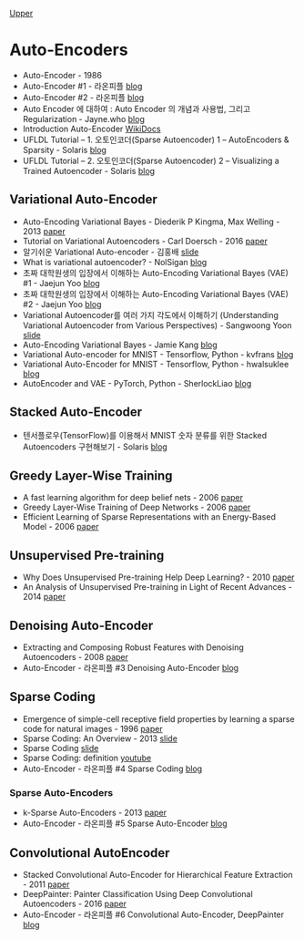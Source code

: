 [Upper](index.md)

# Auto-Encoders

* Auto-Encoder - 1986
* Auto-Encoder #1 - 라온피플 [blog](https://laonple.blog.me/220880813236)
* Auto-Encoder #2 - 라온피플 [blog](https://laonple.blog.me/220884698923)
* Auto Encoder 에 대하여 : Auto Encoder 의 개념과 사용법, 그리고 Regularization - Jayne.who [blog](http://jaynewho.com/post/9)
* Introduction Auto-Encoder [WikiDocs](https://wikidocs.net/3413)
* UFLDL Tutorial – 1. 오토인코더(Sparse Autoencoder) 1 – AutoEncoders & Sparsity - Solaris [blog](http://solarisailab.com/archives/113)
* UFLDL Tutorial – 2. 오토인코더(Sparse Autoencoder) 2 – Visualizing a Trained Autoencoder - Solaris [blog](http://solarisailab.com/archives/272)

## Variational Auto-Encoder

* Auto-Encoding Variational Bayes - Diederik P Kingma, Max Welling - 2013 [paper](https://arxiv.org/abs/1312.6114)
* Tutorial on Variational Autoencoders - Carl Doersch - 2016 [paper](https://arxiv.org/abs/1606.05908)
* 알기쉬운 Variational Auto-encoder - 김홍배 [slide](https://www.slideshare.net/ssuser06e0c5/variational-autoencoder-76552518)
* What is variational autoencoder? - NolSigan [blog](http://nolsigan.com/blog/what-is-variational-autoencoder/)
* 초짜 대학원생의 입장에서 이해하는 Auto-Encoding Variational Bayes (VAE) #1 - Jaejun Yoo [blog](http://jaejunyoo.blogspot.com/2017/04/auto-encoding-variational-bayes-vae-1.html)
* 초짜 대학원생의 입장에서 이해하는 Auto-Encoding Variational Bayes (VAE) #2 - Jaejun Yoo [blog](http://jaejunyoo.blogspot.com/2017/04/auto-encoding-variational-bayes-vae-2.html)
* Variational Autoencoder를 여러 가지 각도에서 이해하기 (Understanding Variational Autoencoder from Various Perspectives) - Sangwoong Yoon [slide](https://www.slideshare.net/haezoom/variational-autoencoder-understanding-variational-autoencoder-from-various-perspectives)
* Auto-Encoding Variational Bayes - Jamie Kang [blog](https://jamiekang.github.io/2017/05/21/auto-encoding-variational-bayes/)
* Variational Auto-encoder for MNIST - Tensorflow, Python - kvfrans [blog](https://github.com/kvfrans/variational-autoencoder)
* Variational Auto-Encoder for MNIST - Tensorflow, Python - hwalsuklee [blog](https://github.com/hwalsuklee/tensorflow-mnist-VAE)
* AutoEncoder and VAE - PyTorch, Python - SherlockLiao [blog](https://github.com/SherlockLiao/pytorch-beginner/tree/master/08-AutoEncoder)

## Stacked Auto-Encoder

* 텐서플로우(TensorFlow)를 이용해서 MNIST 숫자 분류를 위한 Stacked Autoencoders 구현해보기 - Solaris [blog](http://solarisailab.com/archives/1182)

## Greedy Layer-Wise Training

* A fast learning algorithm for deep belief nets - 2006 [paper](https://www.cs.toronto.edu/~hinton/absps/fastnc.pdf)
* Greedy Layer-Wise Training of Deep Networks - 2006 [paper](http://www.iro.umontreal.ca/~lisa/pointeurs/BengioNips2006All.pdf) 
* Efficient Learning of Sparse Representations with an Energy-Based Model - 2006 [paper](https://papers.nips.cc/paper/3112-efficient-learning-of-sparse-representations-with-an-energy-based-model.pdf)

## Unsupervised Pre-training

* Why Does Unsupervised Pre-training Help Deep Learning? - 2010 [paper](http://www.jmlr.org/papers/volume11/erhan10a/erhan10a.pdf)
* An Analysis of Unsupervised Pre-training in Light of Recent Advances - 2014 [paper](https://arxiv.org/pdf/1412.6597)

## Denoising Auto-Encoder

* Extracting and Composing Robust Features with Denoising Autoencoders - 2008 [paper](http://www.cs.toronto.edu/~larocheh/publications/icml-2008-denoising-autoencoders.pdf)
* Auto-Encoder - 라온피플 #3 Denoising Auto-Encoder [blog](https://laonple.blog.me/220891144201)

## Sparse Coding

* Emergence of simple-cell receptive field properties by learning a sparse code for natural images - 1996 [paper](https://www.nature.com/articles/381607a0)
* Sparse Coding: An Overview - 2013 [slide](http://www.cs.ubc.ca/~schmidtm/MLRG/sparseCoding.pdf)
* Sparse Coding [slide](http://www.rctn.org/vs265/sparse-coding-slides.pdf)
* Sparse Coding: definition [youtube](https://www.youtube.com/watch?v=7a0_iEruGoM)
* Auto-Encoder - 라온피플 #4 Sparse Coding [blog](https://laonple.blog.me/220914873095)

### Sparse Auto-Encoders

* k-Sparse Auto-Encoders - 2013 [paper](https://arxiv.org/pdf/1312.5663)
* Auto-Encoder - 라온피플 #5 Sparse Auto-Encoder [blog](https://laonple.blog.me/220943887634)


## Convolutional AutoEncoder

* Stacked Convolutional Auto-Encoder for Hierarchical Feature Extraction - 2011 [paper](https://pdfs.semanticscholar.org/1c6d/990c80e60aa0b0059415444cdf94b3574f0f.pdf)
* DeepPainter: Painter Classification Using Deep Convolutional Autoencoders - 2016 [paper](http://elidavid.com/pubs/deeppainter.pdf)
* Auto-Encoder - 라온피플 #6 Convolutional Auto-Encoder, DeepPainter [blog](https://laonple.blog.me/220949087243)

